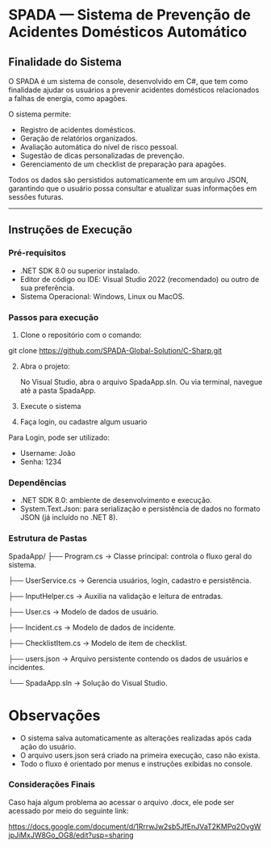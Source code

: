 # SPADA — Sistema de Prevenção de Acidentes Domésticos Automático

## Finalidade do Sistema

O SPADA é um sistema de console, desenvolvido em C#, que tem como finalidade ajudar os usuários a prevenir acidentes domésticos relacionados a falhas de energia, como apagões.

O sistema permite:
- Registro de acidentes domésticos.
- Geração de relatórios organizados.
- Avaliação automática do nível de risco pessoal.
- Sugestão de dicas personalizadas de prevenção.
- Gerenciamento de um checklist de preparação para apagões.

Todos os dados são persistidos automaticamente em um arquivo JSON, garantindo que o usuário possa consultar e atualizar suas informações em sessões futuras.

---

## Instruções de Execução

### Pré-requisitos

- .NET SDK 8.0 ou superior instalado.
- Editor de código ou IDE: Visual Studio 2022 (recomendado) ou outro de sua preferência.
- Sistema Operacional: Windows, Linux ou MacOS.

### Passos para execução

1. Clone o repositório com o comando:

git clone https://github.com/SPADA-Global-Solution/C-Sharp.git

2. Abra o projeto:
  
   No Visual Studio, abra o arquivo SpadaApp.sln.
Ou via terminal, navegue até a pasta SpadaApp.

3. Execute o sistema
4. Faça login, ou cadastre algum usuario

Para Login, pode ser utilizado:

- Username: João
- Senha: 1234


### Dependências 

- .NET SDK 8.0: ambiente de desenvolvimento e execução.
- System.Text.Json: para serialização e persistência de dados no formato JSON (já incluído no .NET 8).


### Estrutura de Pastas

SpadaApp/
├── Program.cs               → Classe principal: controla o fluxo geral do sistema.

├── UserService.cs          → Gerencia usuários, login, cadastro e persistência.

├── InputHelper.cs          → Auxilia na validação e leitura de entradas.

├── User.cs                 → Modelo de dados de usuário.

├── Incident.cs             → Modelo de dados de incidente.

├── ChecklistItem.cs        → Modelo de item de checklist.

├── users.json              → Arquivo persistente contendo os dados de usuários e incidentes.

└── SpadaApp.sln            → Solução do Visual Studio.


# Observações 

- O sistema salva automaticamente as alterações realizadas após cada ação do usuário.
- O arquivo users.json será criado na primeira execução, caso não exista.
- Todo o fluxo é orientado por menus e instruções exibidas no console.

### Considerações Finais

Caso haja algum problema ao acessar o arquivo .docx, ele pode ser acessado por meio do seguinte link:

https://docs.google.com/document/d/1RrrwJw2sb5JfEnJVaT2KMPq2OvgWjpJiMxJW8Go_OG8/edit?usp=sharing
